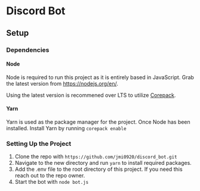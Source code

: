 # Discord Bot
## Setup
### Dependencies
#### Node
Node is required to run this project as it is entirely based in JavaScript. Grab the latest version from https://nodejs.org/en/. 

Using the latest version is recommened over LTS to utilize [Corepack](https://nodejs.org/dist/latest/docs/api/corepack.html).

#### Yarn
Yarn is used as the package manager for the project. Once Node has been installed. Install Yarn by running `corepack enable`

### Setting Up the Project
1. Clone the repo with `https://github.com/jmi0920/discord_bot.git`
2. Navigate to the new directory and run `yarn` to install required packages.
3. Add the .env file to the root directory of this project. If you need this reach out to the repo owner.
4. Start the bot with `node bot.js` 